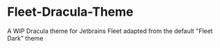 # Fleet-Dracula-Theme
A WIP Dracula theme for Jetbrains Fleet adapted from the default "Fleet Dark" theme
